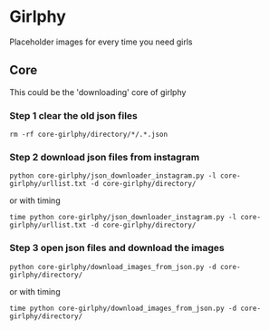 # Girlphy

Placeholder images for every time you need girls

## Core

This could be the 'downloading' core of girlphy

### Step 1 clear the old json files

	rm -rf core-girlphy/directory/*/.*.json

### Step 2 download json files from instagram

	python core-girlphy/json_downloader_instagram.py -l core-girlphy/urllist.txt -d core-girlphy/directory/

or with timing

	time python core-girlphy/json_downloader_instagram.py -l core-girlphy/urllist.txt -d core-girlphy/directory/

### Step 3 open json files and download the images

	python core-girlphy/download_images_from_json.py -d core-girlphy/directory/

or with timing

	time python core-girlphy/download_images_from_json.py -d core-girlphy/directory/
